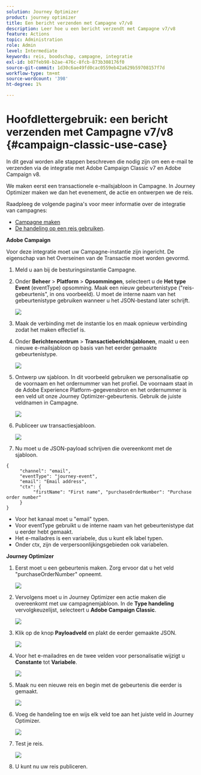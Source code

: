```yaml
---
solution: Journey Optimizer
product: journey optimizer
title: Een bericht verzenden met Campagne v7/v8
description: Leer hoe u een bericht verzendt met Campagne v7/v8
feature: Actions
topic: Administration
role: Admin
level: Intermediate
keywords: reis, boodschap, campagne, integratie
exl-id: b07feb98-b2ae-476c-8fcb-873b308176f0
source-git-commit: 1d30c6ae49fd0cac0559eb42a629b59708157f7d
workflow-type: tm+mt
source-wordcount: '398'
ht-degree: 1%

---
```


# Hoofdlettergebruik: een bericht verzenden met Campagne v7/v8 {#campaign-classic-use-case}

In dit geval worden alle stappen beschreven die nodig zijn om een e-mail te verzenden via de integratie met Adobe Campaign Classic v7 en Adobe Campaign v8.

We maken eerst een transactionele e-mailsjabloon in Campagne. In Journey Optimizer maken we dan het evenement, de actie en ontwerpen we de reis.

Raadpleeg de volgende pagina&#39;s voor meer informatie over de integratie van campagnes:

* [Campagne maken](../action/acc-action.md)
* [De handeling op een reis gebruiken](../building-journeys/using-adobe-campaign-classic.md).

**Adobe Campaign**

Voor deze integratie moet uw Campagne-instantie zijn ingericht. De eigenschap van het Overseinen van de Transactie moet worden gevormd.

1. Meld u aan bij de besturingsinstantie Campagne.

1. Onder **Beheer** > **Platform** > **Opsommingen**, selecteert u de **Het type Event** (eventType) opsomming. Maak een nieuw gebeurtenistype (&quot;reis-gebeurtenis&quot;, in ons voorbeeld). U moet de interne naam van het gebeurtenistype gebruiken wanneer u het JSON-bestand later schrijft.

   ![](assets/accintegration-uc-1.png)

1. Maak de verbinding met de instantie los en maak opnieuw verbinding zodat het maken effectief is.

1. Onder **Berichtencentrum** > **Transactieberichtsjablonen**, maakt u een nieuwe e-mailsjabloon op basis van het eerder gemaakte gebeurtenistype.

   ![](assets/accintegration-uc-2.png)

1. Ontwerp uw sjabloon. In dit voorbeeld gebruiken we personalisatie op de voornaam en het ordernummer van het profiel. De voornaam staat in de Adobe Experience Platform-gegevensbron en het ordernummer is een veld uit onze Journey Optimizer-gebeurtenis. Gebruik de juiste veldnamen in Campagne.

   ![](assets/accintegration-uc-3.png)

1. Publiceer uw transactiesjabloon.

   ![](assets/accintegration-uc-4.png)

1. Nu moet u de JSON-payload schrijven die overeenkomt met de sjabloon.

```
{
     "channel": "email",
     "eventType": "journey-event",
     "email": "Email address",
     "ctx": {
          "firstName": "First name", "purchaseOrderNumber": "Purchase order number"
     }
}
```

* Voor het kanaal moet u &quot;email&quot; typen.
* Voor eventType gebruikt u de interne naam van het gebeurtenistype dat u eerder hebt gemaakt.
* Het e-mailadres is een variabele, dus u kunt elk label typen.
* Onder ctx, zijn de verpersoonlijkingsgebieden ook variabelen.

**Journey Optimizer**

1. Eerst moet u een gebeurtenis maken. Zorg ervoor dat u het veld &quot;purchaseOrderNumber&quot; opneemt.

   ![](assets/accintegration-uc-5.png)

1. Vervolgens moet u in Journey Optimizer een actie maken die overeenkomt met uw campagnemjabloon. In de **Type handeling** vervolgkeuzelijst, selecteert u **Adobe Campaign Classic**.

   ![](assets/accintegration-uc-6.png)

1. Klik op de knop **Payloadveld** en plakt de eerder gemaakte JSON.

   ![](assets/accintegration-uc-7.png)

1. Voor het e-mailadres en de twee velden voor personalisatie wijzigt u **Constante** tot **Variabele**.

   ![](assets/accintegration-uc-8.png)

1. Maak nu een nieuwe reis en begin met de gebeurtenis die eerder is gemaakt.

   ![](assets/accintegration-uc-9.png)

1. Voeg de handeling toe en wijs elk veld toe aan het juiste veld in Journey Optimizer.

   ![](assets/accintegration-uc-10.png)

1. Test je reis.

   ![](assets/accintegration-uc-11.png)

1. U kunt nu uw reis publiceren.

